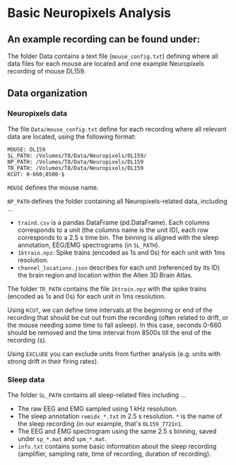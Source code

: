 # Basic Neuropixels Analysis

## An example recording can be found under: 

The folder Data contains a text file (`mouse_config.txt`) defining where all data files for each mouse are located and one example Neuropixels recording of mouse DL159.

## Data organization

### Neuropixels data

The file `Data/mouse_config.txt` define for each recording where all relevant data are located, using the following format:

```
MOUSE: DL159
SL_PATH: /Volumes/T8/Data/Neuropixels/DL159/
NP_PATH: /Volumes/T8/Data/Neuropixels/DL159
TR_PATH: /Volumes/T8/Data/Neuropixels/DL159
KCUT: 0-660;8500-$
```

`MOUSE` defines the mouse name. 

`NP_PATH` defines the folder containing all Neuropixels-related data, including ...
  *  `traind.csv` is a pandas DataFrame (pd.DataFrame). Each columns corresponds to a unit (the columns name is the unit ID), each row corresponds to a 2.5 s time bin. The binning is aligned with the sleep annotation, EEG/EMG spectrograms (in `SL_PATH`).
  *  `1ktrain.npz`: Spike trains (encoded as 1s and 0s) for each unit with 1ms resolution.
  *  `channel_locations.json` describes for each unit (referenced by its ID) the brain region and location within the Allen 3D Brain Atlas. 

The folder `TR_PATH` contains the file `1ktrain.npz` with the spike trains (encoded as 1s and 0s) for each unit in 1ms resolution.
  
Using `KCUT`, we can define time intervals at the beginning or end of the recording that should be cut out from the recording (often related to drift, or the mouse needing some time to fall asleep). In this case, seconds 0-660 should be removed and the time interval from 8500s till the end of the recording (`$`). 

Using `EXCLUDE` you can exclude units from further analysis (e.g. units with strong drift in their firing rates). 


### Sleep data

The folder `SL_PATH` contains all sleep-related files including ...
* The raw EEG and EMG sampled using 1 kHz resolution.
* The sleep annotation `remidx_*.txt` in 2.5 s resolution. `*` is the name of the sleep recording (in our example, that's `DL159_7721n1`. 
* The EEG and EMG spectrogram using the same 2.5 s binning, saved under `sp_*.mat` and `spm_*.mat`.
* `info.txt` contains some basic information about the sleep recording (amplifier, sampling rate, time of recording, duration of recording).




